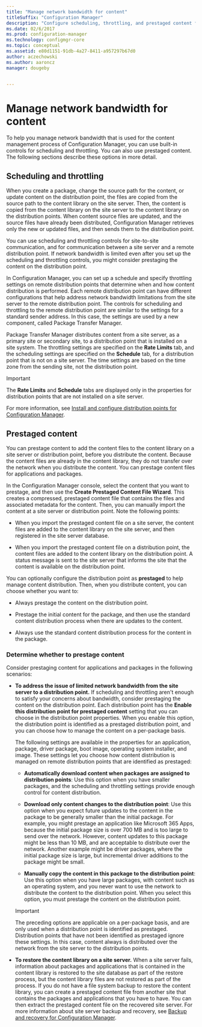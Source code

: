 ```yaml
---
title: "Manage network bandwidth for content"
titleSuffix: "Configuration Manager"
description: "Configure scheduling, throttling, and prestaged content for Configuration Manager."
ms.date: 02/6/2017
ms.prod: configuration-manager
ms.technology: configmgr-core
ms.topic: conceptual
ms.assetid: e80d1151-91db-4a27-8411-a957297b67d0
author: aczechowski
ms.author: aaroncz
manager: dougeby


---
```


# Manage network bandwidth for content
To help you manage network bandwidth that is used for the content management process of Configuration Manager, you can use built-in controls for scheduling and throttling. You can also use prestaged content. The following sections describe these options in more detail.

##  <a name="BKMK_PlanningForThrottling"></a>Scheduling and throttling  

 When you create a package, change the source path for the content, or update content on the distribution point, the files are copied from the source path to the content library on the site server. Then, the content is copied from the content library on the site server to the content library on the distribution points. When content source files are updated, and the source files have already been distributed, Configuration Manager retrieves only the new or updated files, and then sends them to the distribution point.

 You can use scheduling and throttling controls for site-to-site communication, and for communication between a site server and a remote distribution point. If network bandwidth is limited even after you set up the scheduling and throttling controls, you might consider prestaging the content on the distribution point.  

 In Configuration Manager, you can set up a schedule and specify throttling settings on remote distribution points that determine when and how content distribution is performed. Each remote distribution point can have different configurations that help address network bandwidth limitations from the site server to the remote distribution point. The controls for scheduling and throttling to the remote distribution point are similar to the settings for a standard sender address. In this case, the settings are used by a new component, called Package Transfer Manager.

 Package Transfer Manager distributes content from a site server, as a primary site or secondary site, to a distribution point that is installed on a site system. The throttling settings are specified on the **Rate Limits** tab, and the scheduling settings are specified on the **Schedule** tab, for a distribution point that is not on a site server. The time settings are based on the time zone from the sending site, not the distribution point.  

> [!IMPORTANT]  
>  The **Rate Limits** and **Schedule** tabs are displayed only in the properties for distribution points that are not installed on a site server.  

For more information, see [Install and configure distribution points for Configuration Manager](../../servers/deploy/configure/install-and-configure-distribution-points.md).  

##  <a name="BKMK_PrestagingContent"></a>Prestaged content  
 You can prestage content to add the content files to the content library on a site server or distribution point, before you distribute the content. Because the content files are already in the content library, they do not transfer over the network when you distribute the content. You can prestage content files for applications and packages.  

In the Configuration Manager console, select the content that you want to prestage, and then use the **Create Prestaged Content File Wizard**. This creates a compressed, prestaged content file that contains the files and associated metadata for the content. Then, you can manually import the content at a site server or distribution point. Note the following points:  

-   When you import the prestaged content file on a site server, the content files are added to the content library on the site server, and then registered in the site server database.  

-   When you import the prestaged content file on a distribution point, the content files are added to the content library on the distribution point. A status message is sent to the site server that informs the site that the content is available on the distribution point.  

You can optionally configure the distribution point as **prestaged** to help manage content distribution. Then, when you distribute content, you can choose whether you want to:  

-   Always prestage the content on the distribution point.  

-   Prestage the initial content for the package, and then use the standard content distribution process when there are updates to the content.  

-   Always use the standard content distribution process for the content in the package.  

###  <a name="BKMK_DetermineToPrestageContent"></a>Determine whether to prestage content  
 Consider prestaging content for applications and packages in the following scenarios:  

-   **To address the issue of limited network bandwidth from the site server to a distribution point.** If scheduling and throttling aren't enough to satisfy your concerns about bandwidth, consider prestaging the content on the distribution point. Each distribution point has the **Enable this distribution point for prestaged content** setting that you can choose in the distribution point properties. When you enable this option, the distribution point is identified as a prestaged distribution point, and you can choose how to manage the content on a per-package basis.  

    The following settings are available in the properties for an application, package, driver package, boot image, operating system installer, and image. These settings let you choose how content distribution is managed on remote distribution points that are identified as prestaged:  

    -   **Automatically download content when packages are assigned to distribution points**: Use this option when you have smaller packages, and the scheduling and throttling settings provide enough control for content distribution.  

    -   **Download only content changes to the distribution point**: Use this option when you expect future updates to the content in the package to be generally smaller than the initial package. For example, you might prestage an application like Microsoft 365 Apps, because the initial package size is over 700 MB and is too large to send over the network. However, content updates to this package might be less than 10 MB, and are acceptable to distribute over the network. Another example might be driver packages, where the initial package size is large, but incremental driver additions to the package might be small.  

    -   **Manually copy the content in this package to the distribution point**: Use this option when you have large packages, with content such as an operating system, and you never want to use the network to distribute the content to the distribution point. When you select this option, you must prestage the content on the distribution point.  

    > [!IMPORTANT]  
    >  The preceding options are applicable on a per-package basis, and are only used when a distribution point is identified as prestaged. Distribution points that have not been identified as prestaged ignore these settings. In this case, content always is distributed over the network from the site server to the distribution points.  

-   **To restore the content library on a site server.** When a site server fails, information about packages and applications that is contained in the content library is restored to the site database as part of the restore process, but the content library files are not restored as part of the process. If you do not have a file system backup to restore the content library, you can create a prestaged content file from another site that contains the packages and applications that you have to have. You can then extract the prestaged content file on the recovered site server. For more information about site server backup and recovery, see [Backup and recovery for Configuration Manager](../../servers/manage/backup-and-recovery.md).  

